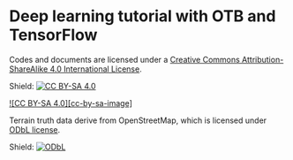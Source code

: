 # Deep learning tutorial with OTB and TensorFlow

Codes and documents are licensed under a [Creative Commons Attribution-ShareAlike 4.0 International License][cc-by-sa].

Shield: [![CC BY-SA 4.0][cc-by-sa-shield]][cc-by-sa]

[![CC BY-SA 4.0][cc-by-sa-image]][cc-by-sa]

[cc-by-sa]: http://creativecommons.org/licenses/by-sa/4.0/
[cc-by-sa-shield]: https://img.shields.io/badge/License-CC%20BY--SA%204.0-lightgrey.svg

Terrain truth data derive from OpenStreetMap, which is licensed under [ODbL license][odbl].

Shield: [![ODbL][odbl-shield]][odbl]

[odbl]: https://opendatacommons.org/licenses/odbl/
[odbl-shield]: https://img.shields.io/badge/License-ODbL-brightgreen.svg

